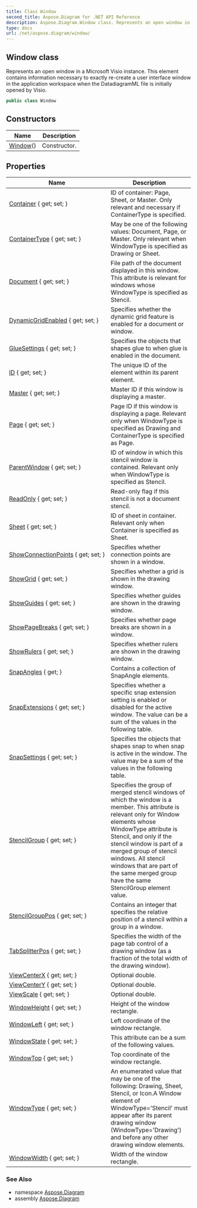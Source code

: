 ```yaml
---
title: Class Window
second_title: Aspose.Diagram for .NET API Reference
description: Aspose.Diagram.Window class. Represents an open window in a Microsoft Visio instance. This element contains information necessary to exactly recreate a user interface window in the application workspace when the DatadiagramML file is initially opened by Visio
type: docs
url: /net/aspose.diagram/window/
---
```

## Window class

Represents an open window in a Microsoft Visio instance. This element contains information necessary to exactly re-create a user interface window in the application workspace when the DatadiagramML file is initially opened by Visio.

```csharp
public class Window
```

## Constructors

| Name | Description |
| --- | --- |
| [Window](window/)() | Constructor. |

## Properties

| Name | Description |
| --- | --- |
| [Container](../../aspose.diagram/window/container/) { get; set; } | ID of container: Page, Sheet, or Master. Only relevant and necessary if ContainerType is specified. |
| [ContainerType](../../aspose.diagram/window/containertype/) { get; set; } | May be one of the following values: Document, Page, or Master. Only relevant when WindowType is specified as Drawing or Sheet. |
| [Document](../../aspose.diagram/window/document/) { get; set; } | File path of the document displayed in this window. This attribute is relevant for windows whose WindowType is specified as Stencil. |
| [DynamicGridEnabled](../../aspose.diagram/window/dynamicgridenabled/) { get; set; } | Specifies whether the dynamic grid feature is enabled for a document or window. |
| [GlueSettings](../../aspose.diagram/window/gluesettings/) { get; set; } | Specifies the objects that shapes glue to when glue is enabled in the document. |
| [ID](../../aspose.diagram/window/id/) { get; set; } | The unique ID of the element within its parent element. |
| [Master](../../aspose.diagram/window/master/) { get; set; } | Master ID if this window is displaying a master. |
| [Page](../../aspose.diagram/window/page/) { get; set; } | Page ID if this window is displaying a page. Relevant only when WindowType is specified as Drawing and ContainerType is specified as Page. |
| [ParentWindow](../../aspose.diagram/window/parentwindow/) { get; set; } | ID of window in which this stencil window is contained. Relevant only when WindowType is specified as Stencil. |
| [ReadOnly](../../aspose.diagram/window/readonly/) { get; set; } | Read-only flag if this stencil is not a document stencil. |
| [Sheet](../../aspose.diagram/window/sheet/) { get; set; } | ID of sheet in container. Relevant only when Container is specified as Sheet. |
| [ShowConnectionPoints](../../aspose.diagram/window/showconnectionpoints/) { get; set; } | Specifies whether connection points are shown in a window. |
| [ShowGrid](../../aspose.diagram/window/showgrid/) { get; set; } | Specifies whether a grid is shown in the drawing window. |
| [ShowGuides](../../aspose.diagram/window/showguides/) { get; set; } | Specifies whether guides are shown in the drawing window. |
| [ShowPageBreaks](../../aspose.diagram/window/showpagebreaks/) { get; set; } | Specifies whether page breaks are shown in a window. |
| [ShowRulers](../../aspose.diagram/window/showrulers/) { get; set; } | Specifies whether rulers are shown in the drawing window. |
| [SnapAngles](../../aspose.diagram/window/snapangles/) { get; } | Contains a collection of SnapAngle elements. |
| [SnapExtensions](../../aspose.diagram/window/snapextensions/) { get; set; } | Specifies whether a specific snap extension setting is enabled or disabled for the active window. The value can be a sum of the values in the following table. |
| [SnapSettings](../../aspose.diagram/window/snapsettings/) { get; set; } | Specifies the objects that shapes snap to when snap is active in the window. The value may be a sum of the values in the following table. |
| [StencilGroup](../../aspose.diagram/window/stencilgroup/) { get; set; } | Specifies the group of merged stencil windows of which the window is a member. This attribute is relevant only for Window elements whose WindowType attribute is Stencil, and only if the stencil window is part of a merged group of stencil windows. All stencil windows that are part of the same merged group have the same StencilGroup element value. |
| [StencilGroupPos](../../aspose.diagram/window/stencilgrouppos/) { get; set; } | Contains an integer that specifies the relative position of a stencil within a group in a window. |
| [TabSplitterPos](../../aspose.diagram/window/tabsplitterpos/) { get; set; } | Specifies the width of the page tab control of a drawing window (as a fraction of the total width of the drawing window). |
| [ViewCenterX](../../aspose.diagram/window/viewcenterx/) { get; set; } | Optional double. |
| [ViewCenterY](../../aspose.diagram/window/viewcentery/) { get; set; } | Optional double. |
| [ViewScale](../../aspose.diagram/window/viewscale/) { get; set; } | Optional double. |
| [WindowHeight](../../aspose.diagram/window/windowheight/) { get; set; } | Height of the window rectangle. |
| [WindowLeft](../../aspose.diagram/window/windowleft/) { get; set; } | Left coordinate of the window rectangle. |
| [WindowState](../../aspose.diagram/window/windowstate/) { get; set; } | This attribute can be a sum of the following values. |
| [WindowTop](../../aspose.diagram/window/windowtop/) { get; set; } | Top coordinate of the window rectangle. |
| [WindowType](../../aspose.diagram/window/windowtype/) { get; set; } | An enumerated value that may be one of the following: Drawing, Sheet, Stencil, or Icon.A Window element of WindowType='Stencil' must appear after its parent drawing window (WindowType='Drawing') and before any other drawing window elements. |
| [WindowWidth](../../aspose.diagram/window/windowwidth/) { get; set; } | Width of the window rectangle. |

### See Also

* namespace [Aspose.Diagram](../../aspose.diagram/)
* assembly [Aspose.Diagram](../../)


